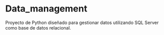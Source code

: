 # Data_management
Proyecto de Python diseñado para gestionar datos utilizando SQL Server como base de datos relacional.
